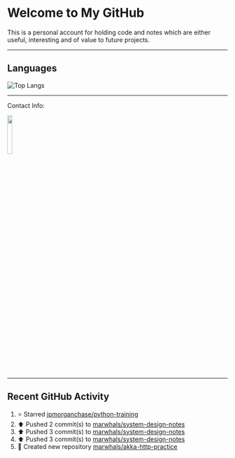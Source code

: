 # Welcome to My GitHub

This is a personal account for holding code and notes which are either useful, interesting and of value to future projects.

---
## Languages

![Top Langs](https://github-readme-stats.vercel.app/api/top-langs/?username=marwhals&layout=compact&bg_color=282c34&text_color=ffffff&title_color=ff5733)
 
---
Contact Info:

<a href="https://www.linkedin.com/in/marjanmubarok/">
  <img src="https://upload.wikimedia.org/wikipedia/commons/0/01/LinkedIn_Logo.svg" width="15%">
</a>

---

## Recent GitHub Activity

<!--RECENT_ACTIVITY:start-->
1. ⭐ Starred [jpmorganchase/python-training](https://github.com/jpmorganchase/python-training)<br>
2. ⬆️ Pushed 2 commit(s) to [marwhals/system-design-notes](https://github.com/marwhals/system-design-notes)<br>
3. ⬆️ Pushed 3 commit(s) to [marwhals/system-design-notes](https://github.com/marwhals/system-design-notes)<br>
4. ⬆️ Pushed 3 commit(s) to [marwhals/system-design-notes](https://github.com/marwhals/system-design-notes)<br>
5. 📔 Created new repository [marwhals/akka-http-practice](https://github.com/marwhals/akka-http-practice)<br>
<!--RECENT_ACTIVITY:end-->
